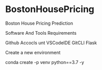 # BostonHousePricing
Boston House Pricing Prediction

   Software And Tools Requirements

Github Accocls
unt
VSCodeIDE
GitCLI
Flask

Create a new environment

conda create -p venv python==3.7 -y
